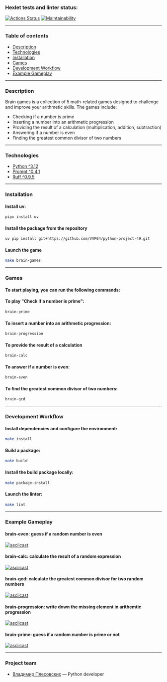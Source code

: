 ### Hexlet tests and linter status:
[![Actions Status](https://github.com/VVP04/python-project-49/actions/workflows/hexlet-check.yml/badge.svg)](https://github.com/VVP04/python-project-49/actions)
[![Maintainability](https://api.codeclimate.com/v1/badges/b6cc4d2a77925785cdbb/maintainability)](https://codeclimate.com/github/VVP04/python-project-49/maintainability)

---

### Table of contents

- [Description](#description)
- [Technologies](#technologies)
- [Installation](#installation)
- [Games](#games)
- [Development Workflow](#development-workflow)
- [Example Gameplay](#example-gameplay)

---

### Description

Brain games is a collection of 5 math-related games designed to challenge and improve your arithmetic skills. The games include:

- Checking if a number is prime
- Inserting a number into an arithmetic progression
- Providing the result of a calculation (multiplication, addition, subtraction)
- Answering if a number is even
- Finding the greatest common divisor of two numbers

---

### Technologies

- [Python ^3.12](https://www.python.org/)
- [Prompt ^0.4.1](https://pypi.org/project/prompt/)
- [Ruff ^0.9.5](https://astral.sh/ruff)

---

### Installation

#### Install uv:
```bash
pipx install uv
```
#### Install the package from the repository
```bash
uv pip install git+https://github.com/VVP04/python-project-49.git
```
#### Launch the game
```bash
make brain-games
```

---

### Games
#### To start playing, you can run the following commands:

#### To play "Check if a number is prime":
```bash
brain-prime
```
#### To insert a number into an arithmetic progression:
```bash
brain-progression
```
#### To provide the result of a calculation
```bash
brain-calc
```
#### To answer if a number is even:
```bash
brain-even
```
#### To find the greatest common divisor of two numbers:
```bash
brain-gcd
```

---

### Development Workflow
#### Install dependencies and configure the environment:
```bash
make install
```
#### Build a package:
```bash
make build
```
#### Install the build package locally:
```bash
make package-install
```
#### Launch the linter:
```bash
make lint
```

---

### Example Gameplay
#### brain-even: guess if a random number is even
[![asciicast](https://asciinema.org/a/Lfjs0PN6Z6jxX7pbRCHY9qp79.svg)](https://asciinema.org/a/Lfjs0PN6Z6jxX7pbRCHY9qp79)
#### brain-calc: calculate the result of a random expression 
[![asciicast](https://asciinema.org/a/njE9CR5FKAc6Mno7NrootjwGi.svg)](https://asciinema.org/a/njE9CR5FKAc6Mno7NrootjwGi)
#### brain-gcd: calculate the greatest common divisor for two random numbers
[![asciicast](https://asciinema.org/a/FILRocm9D7cO8p2FWCb9PTkjA.svg)](https://asciinema.org/a/FILRocm9D7cO8p2FWCb9PTkjA)
#### brain-progression: write down the missing element in arithemtic progression
[![asciicast](https://asciinema.org/a/5D7BnwJWcVlkIouvhCT3Kpb42.svg)](https://asciinema.org/a/5D7BnwJWcVlkIouvhCT3Kpb42)
#### brain-prime: guess if a random number is prime or not
[![asciicast](https://asciinema.org/a/uhL2FbNtwJYQzPoBnwFKW4jUt.svg)](https://asciinema.org/a/uhL2FbNtwJYQzPoBnwFKW4jUt)

---

### Project team

- [Владимир Плесовских](https://vk.com/id320156902) — Python developer